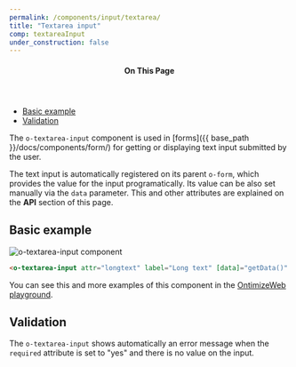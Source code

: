 ```yaml
---
permalink: /components/input/textarea/
title: "Textarea input"
comp: textareaInput
under_construction: false
---
```


<aside class="sidebar__right">
  <nav class="toc">
      <header><h4 class="nav__title"><i class="fa fa-file-text"></i> On This Page</h4></header>
      <ul class="toc__menu" id="markdown-toc">
        <li><a href="#basic-example" id="markdown-toc-overview">Basic example</a></li>
        <li><a href="#validation">Validation</a></li>
    </ul>
  </nav>
</aside>

The `o-textarea-input` component is used in [forms]({{ base_path }}/docs/components/form/) for getting or displaying text input submitted by the user.

The text input is automatically registered on its parent `o-form`, which provides the value for the input programatically. Its value can be also set manually via the `data` parameter. This and other attributes are explained on the **API** section of this page.

## Basic example
<img src="{{ base_path }}/docs/images/components/inputs/o-textarea-input.png" alt="o-textarea-input component">

```html
<o-textarea-input attr="longtext" label="Long text" [data]="getData()" required="yes"></o-textarea-input>
```
You can see this and more examples of this component in the [OntimizeWeb playground](https://try.imatia.com/ontimizeweb/playground/main/inputs/textarea).

## Validation
The `o-textarea-input` shows automatically an error message when the `required` attribute is set to "yes" and there is no value on the input.
